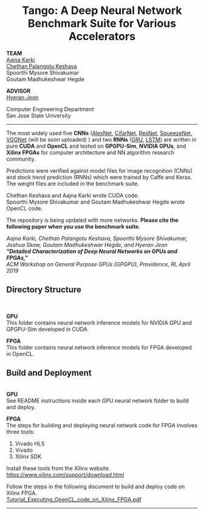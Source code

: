 <h1><center><b>Tango: A Deep Neural Network Benchmark Suite for Various Accelerators</b></center></h1>
				
<b>TEAM</b><br>
[Aajna Karki](https://www.linkedin.com/in/aajna/)<br>
[Chethan Palangotu Keshava](https://www.linkedin.com/in/chethankeshava/)<br>
Spoorthi Mysore Shivakumar<br>
Goutam Madhukeshwar Hegde	<br>
			
<b>ADVISOR</b><br>
[Hyeran Jeon](https://sites.google.com/a/sjsu.edu/hyeran-jeon/home)

Computer Engineering Department<br>
San Jose State University

				
**************************************************************************************************************				

The most widely used five <b>CNNs</b> ([AlexNet](https://papers.nips.cc/paper/4824-imagenet-classification-with-deep-convolutional-neural-networks.pdf), [CifarNet](https://www.cs.toronto.edu/~kriz/cifar.html), [ResNet](https://arxiv.org/abs/1512.03385), [SqueezeNet](https://arxiv.org/abs/1602.07360), [VGGNet](https://arxiv.org/pdf/1409.1556.pdf) (will be soon uploaded) ) and two <b>RNNs</b> ([GRU](https://en.wikipedia.org/wiki/Gated_recurrent_unit), [LSTM](https://en.wikipedia.org/wiki/Long_short-term_memory)) are written in pure <b>CUDA</b> and <b>OpenCL</b> and tested on <b>GPGPU-Sim</b>, <b>NVIDIA GPUs</b>, and <b>Xilinx FPGAs</b> for computer architecture and NN algorithm research community. 

Predictions were verified against model files for image recognition (CNNs) and stock trend prediction (RNNs) which were trained by Caffe and Keras. The weight files are included in the benchmark suite. 

Chethan Keshava and Aajna Karki wrote CUDA code. <br>
Spoorthi Mysore Shivakumar and Goutam Madhukeshwar Hegde wrote OpenCL code.

The repository is being updated with more networks.
<b>Please cite the following paper when you use the benchmark suite.</b>

<i>
Aajna Karki, Chethan Palangotu Keshava, Spoorthi Mysore Shivakumar, Joshua Skow, Goutam Madhukeshwar Hegde, and Hyeran Jeon <br>
<b>"Detailed Characterization of Deep Neural Networks on GPUs and FPGAs,"</b> <br>
ACM Workshop on General Purpose GPUs (GPGPU), Providence, RI, April 2019
</i>


<h2><b>Directory Structure</b></h2><br>

<b>GPU</b><br>
This folder contains neural network inference models for NVIDIA GPU and GPGPU-Sim developed in CUDA.

<b>FPGA</b><br>
This folder contains neural network inference models for FPGA developed in OpenCL.

	
<h2><b>Build and Deployment</b></h2><br>
<b>GPU</b><br>
See README instructions inside each GPU neural network folder to build and deploy.<br>

<b>FPGA</b><br>
The steps for building and deploying neural network code for FPGA involves three tools:<br>
1. Vivado HLS<br>
2. Vivado<br>
3. Xilinx SDK<br>

Install these tools from the Xilinx website.<br>
https://www.xilinx.com/support/download.html

Follow the steps in the following document to build and deploy code on Xilinx FPGA.<br>
 [Tutorial_Executing_OpenCL_code_on_Xilinx_FPGA.pdf](FPGA/Tutorial_Executing_OpenCL_code_on_Xilinx_FPGA.pdf)

**************************************************************************************************************				

